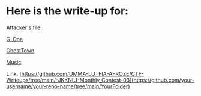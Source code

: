 # Here is the write-up for:

[Attacker's file](link-to-file-1)

[G-One](link-to-file-2)

[GhostTown](link-to-file-3)

[Music](link-to-file-4)

Link: [https://github.com/UMMA-LUTFIA-AFROZE/CTF-Writeups/tree/main/-JKKNIU-Monthly_Contest-03](https://github.com/your-username/your-repo-name/tree/main/YourFolder)

